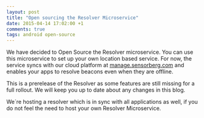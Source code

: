 ```yaml
---
layout: post
title: "Open sourcing the Resolver Microservice"
date: 2015-04-14 17:02:00 +1
comments: true
tags: android open-source
---
```


We have decided to Open Source the Resolver microservice. You can use this microservice to set up your own location based service. For now, the service syncs with our cloud platform at [manage.sensorberg.com](https://manage.sensorberg.com) and enables your apps to resolve beacons even when they are offline.

This is a prerelease of the Resolver as some features are still missing for a full rollout. We will keep you up to date about any changes in this blog.

<!--more-->

We´re hosting a resolver which is in sync with all applications as well, if you do not feel the need to host your own Resolver Microservice.
